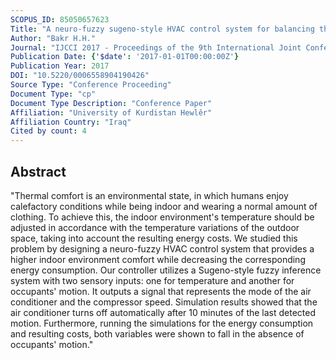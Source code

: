 ```yaml
---
SCOPUS_ID: 85050657623
Title: "A neuro-fuzzy sugeno-style HVAC control system for balancing thermal comfort and energy consumption"
Author: "Bakr H.H."
Journal: "IJCCI 2017 - Proceedings of the 9th International Joint Conference on Computational Intelligence"
Publication Date: {'$date': '2017-01-01T00:00:00Z'}
Publication Year: 2017
DOI: "10.5220/0006558904190426"
Source Type: "Conference Proceeding"
Document Type: "cp"
Document Type Description: "Conference Paper"
Affiliation: "University of Kurdistan Hewlêr"
Affiliation Country: "Iraq"
Cited by count: 4
---
```


## Abstract
"Thermal comfort is an environmental state, in which humans enjoy calefactory conditions while being indoor and wearing a normal amount of clothing. To achieve this, the indoor environment's temperature should be adjusted in accordance with the temperature variations of the outdoor space, taking into account the resulting energy costs. We studied this problem by designing a neuro-fuzzy HVAC control system that provides a higher indoor environment comfort while decreasing the corresponding energy consumption. Our controller utilizes a Sugeno-style fuzzy inference system with two sensory inputs: one for temperature and another for occupants' motion. It outputs a signal that represents the mode of the air conditioner and the compressor speed. Simulation results showed that the air conditioner turns off automatically after 10 minutes of the last detected motion. Furthermore, running the simulations for the energy consumption and resulting costs, both variables were shown to fall in the absence of occupants' motion."
